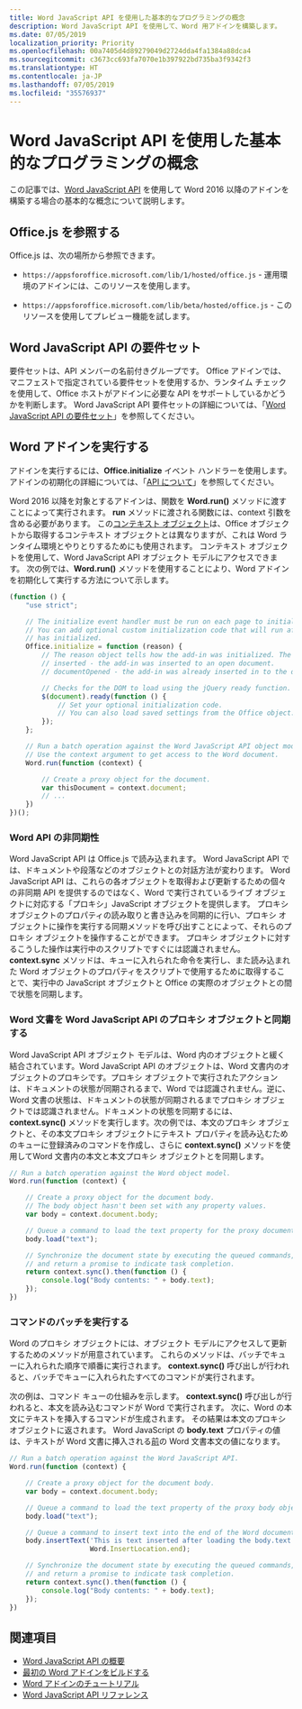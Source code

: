 ```yaml
---
title: Word JavaScript API を使用した基本的なプログラミングの概念
description: Word JavaScript API を使用して、Word 用アドインを構築します。
ms.date: 07/05/2019
localization_priority: Priority
ms.openlocfilehash: 00a7405d4d89279049d2724dda4fa1384a88dca4
ms.sourcegitcommit: c3673cc693fa7070e1b397922bd735ba3f9342f3
ms.translationtype: HT
ms.contentlocale: ja-JP
ms.lasthandoff: 07/05/2019
ms.locfileid: "35576937"
---
```

# <a name="fundamental-programming-concepts-with-the-word-javascript-api"></a>Word JavaScript API を使用した基本的なプログラミングの概念

この記事では、[Word JavaScript API](../reference/overview/word-add-ins-reference-overview.md) を使用して Word 2016 以降のアドインを構築する場合の基本的な概念について説明します。

## <a name="referencing-officejs"></a>Office.js を参照する

Office.js は、次の場所から参照できます。

- `https://appsforoffice.microsoft.com/lib/1/hosted/office.js` - 運用環境のアドインには、このリソースを使用します。

- `https://appsforoffice.microsoft.com/lib/beta/hosted/office.js` - このリソースを使用してプレビュー機能を試します。

## <a name="word-javascript-api-requirement-sets"></a>Word JavaScript API の要件セット

要件セットは、API メンバーの名前付きグループです。 Office アドインでは、マニフェストで指定されている要件セットを使用するか、ランタイム チェックを使用して、Office ホストがアドインに必要な API をサポートしているかどうかを判断します。 Word JavaScript API 要件セットの詳細については、「[Word JavaScript API の要件セット](../reference/requirement-sets/word-api-requirement-sets.md)」を参照してください。

## <a name="running-word-add-ins"></a>Word アドインを実行する

アドインを実行するには、**Office.initialize** イベント ハンドラーを使用します。 アドインの初期化の詳細については、「[API について](/office/dev/add-ins/develop/understanding-the-javascript-api-for-office)」を参照してください。

Word 2016 以降を対象とするアドインは、関数を **Word.run()** メソッドに渡すことによって実行されます。 **run** メソッドに渡される関数には、context 引数を含める必要があります。 この[コンテキスト オブジェクト](/javascript/api/word/word.requestcontext)は、Office オブジェクトから取得するコンテキスト オブジェクトとは異なりますが、これは Word ランタイム環境とやりとりするためにも使用されます。 コンテキスト オブジェクトを使用して、Word JavaScript API オブジェクト モデルにアクセスできます。 次の例では、**Word.run()** メソッドを使用することにより、Word アドインを初期化して実行する方法について示します。

```js
(function () {
    "use strict";

    // The initialize event handler must be run on each page to initialize Office JS.
    // You can add optional custom initialization code that will run after OfficeJS
    // has initialized.
    Office.initialize = function (reason) {
        // The reason object tells how the add-in was initialized. The values can be:
        // inserted - the add-in was inserted to an open document.
        // documentOpened - the add-in was already inserted in to the document and the document was opened.

        // Checks for the DOM to load using the jQuery ready function.
        $(document).ready(function () {
            // Set your optional initialization code.
            // You can also load saved settings from the Office object.
        });
    };

    // Run a batch operation against the Word JavaScript API object model.
    // Use the context argument to get access to the Word document.
    Word.run(function (context) {

        // Create a proxy object for the document.
        var thisDocument = context.document;
        // ...
    })
})();
```

### <a name="asynchronous-nature-of-word-apis"></a>Word API の非同期性

Word JavaScript API は Office.js で読み込まれます。 Word JavaScript API では、ドキュメントや段落などのオブジェクトとの対話方法が変わります。 Word JavaScript API は、これらの各オブジェクトを取得および更新するための個々の非同期 API を提供するのではなく、Word で実行されているライブ オブジェクトに対応する「プロキシ」JavaScript オブジェクトを提供します。 プロキシ オブジェクトのプロパティの読み取りと書き込みを同期的に行い、プロキシ オブジェクトに操作を実行する同期メソッドを呼び出すことによって、それらのプロキシ オブジェクトを操作することができます。 プロキシ オブジェクトに対するこうした操作は実行中のスクリプトですぐには認識されません。 **context.sync** メソッドは、キューに入れられた命令を実行し、また読み込まれた Word オブジェクトのプロパティをスクリプトで使用するために取得することで、実行中の JavaScript オブジェクトと Office の実際のオブジェクトとの間で状態を同期します。

### <a name="synchronizing-word-documents-with-word-javascript-api-proxy-objects"></a>Word 文書を Word JavaScript API のプロキシ オブジェクトと同期する

Word JavaScript API オブジェクト モデルは、Word 内のオブジェクトと緩く結合されています。Word JavaScript API のオブジェクトは、Word 文書内のオブジェクトのプロキシです。プロキシ オブジェクトで実行されたアクションは、ドキュメントの状態が同期されるまで、Word では認識されません。逆に、Word 文書の状態は、ドキュメントの状態が同期されるまでプロキシ オブジェクトでは認識されません。ドキュメントの状態を同期するには、**context.sync()** メソッドを実行します。次の例では、本文のプロキシ オブジェクトと、その本文プロキシ オブジェクトにテキスト プロパティを読み込むためのキューに登録済みのコマンドを作成し、さらに **context.sync()** メソッドを使用してWord 文書内の本文と本文プロキシ オブジェクトとを同期します。

```js
// Run a batch operation against the Word object model.
Word.run(function (context) {

    // Create a proxy object for the document body.
    // The body object hasn't been set with any property values.
    var body = context.document.body;

    // Queue a command to load the text property for the proxy document body object.
    body.load("text");

    // Synchronize the document state by executing the queued commands,
    // and return a promise to indicate task completion.
    return context.sync().then(function () {
        console.log("Body contents: " + body.text);
    });
})
```

### <a name="executing-a-batch-of-commands"></a>コマンドのバッチを実行する

Word のプロキシ オブジェクトには、オブジェクト モデルにアクセスして更新するためのメソッドが用意されています。 これらのメソッドは、バッチでキューに入れられた順序で順番に実行されます。 **context.sync()** 呼び出しが行われると、バッチでキューに入れられたすべてのコマンドが実行されます。

次の例は、コマンド キューの仕組みを示します。 **context.sync()** 呼び出しが行われると、本文を読み込むコマンドが Word で実行されます。 次に、Word の本文にテキストを挿入するコマンドが生成されます。 その結果は本文のプロキシ オブジェクトに返されます。 Word JavaScript の **body.text** プロパティの値は、テキストが Word 文書に挿入される<u>前</u>の Word 文書本文の値になります。

```js
// Run a batch operation against the Word JavaScript API.
Word.run(function (context) {

    // Create a proxy object for the document body.
    var body = context.document.body;

    // Queue a command to load the text property of the proxy body object.
    body.load("text");

    // Queue a command to insert text into the end of the Word document body.
    body.insertText('This is text inserted after loading the body.text property',
                    Word.InsertLocation.end);

    // Synchronize the document state by executing the queued commands,
    // and return a promise to indicate task completion.
    return context.sync().then(function () {
        console.log("Body contents: " + body.text);
    });
})
```

## <a name="see-also"></a>関連項目

- [Word JavaScript API の概要](../reference/overview/word-add-ins-reference-overview.md)
- [最初の Word アドインをビルドする](../quickstarts/word-quickstart.md)
- [Word アドインのチュートリアル](../tutorials/word-tutorial.md)
- [Word JavaScript API リファレンス](/javascript/api/word) 


